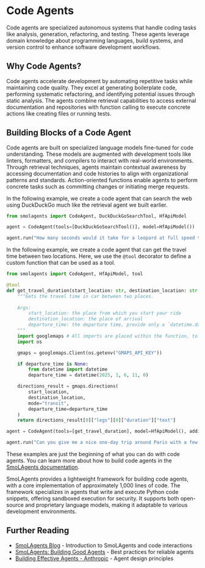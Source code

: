 # Code Agents

Code agents are specialized autonomous systems that handle coding tasks like analysis, generation, refactoring, and testing. These agents leverage domain knowledge about programming languages, build systems, and version control to enhance software development workflows.

## Why Code Agents?

Code agents accelerate development by automating repetitive tasks while maintaining code quality. They excel at generating boilerplate code, performing systematic refactoring, and identifying potential issues through static analysis. The agents combine retrieval capabilities to access external documentation and repositories with function calling to execute concrete actions like creating files or running tests.

## Building Blocks of a Code Agent

Code agents are built on specialized language models fine-tuned for code understanding. These models are augmented with development tools like linters, formatters, and compilers to interact with real-world environments. Through retrieval techniques, agents maintain contextual awareness by accessing documentation and code histories to align with organizational patterns and standards. Action-oriented functions enable agents to perform concrete tasks such as committing changes or initiating merge requests.

In the following example, we create a code agent that can search the web using DuckDuckGo much like the retrieval agent we built earlier.

```python
from smolagents import CodeAgent, DuckDuckGoSearchTool, HfApiModel

agent = CodeAgent(tools=[DuckDuckGoSearchTool()], model=HfApiModel())

agent.run("How many seconds would it take for a leopard at full speed to run through Pont des Arts?")
```

In the following example, we create a code agent that can get the travel time between two locations. Here, we use the `@tool` decorator to define a custom function that can be used as a tool.

```python
from smolagents import CodeAgent, HfApiModel, tool

@tool
def get_travel_duration(start_location: str, destination_location: str, departure_time: Optional[int] = None) -> str:
    """Gets the travel time in car between two places.
    
    Args:
        start_location: the place from which you start your ride
        destination_location: the place of arrival
        departure_time: the departure time, provide only a `datetime.datetime` if you want to specify this
    """
    import googlemaps # All imports are placed within the function, to allow for sharing to Hub.
    import os

    gmaps = googlemaps.Client(os.getenv("GMAPS_API_KEY"))

    if departure_time is None:
        from datetime import datetime
        departure_time = datetime(2025, 1, 6, 11, 0)

    directions_result = gmaps.directions(
        start_location,
        destination_location,
        mode="transit",
        departure_time=departure_time
    )
    return directions_result[0]["legs"][0]["duration"]["text"]

agent = CodeAgent(tools=[get_travel_duration], model=HfApiModel(), additional_authorized_imports=["datetime"])

agent.run("Can you give me a nice one-day trip around Paris with a few locations and the times? Could be in the city or outside, but should fit in one day. I'm travelling only via public transportation.")

```

These examples are just the beginning of what you can do with code agents. You can learn more about how to build code agents in the [SmoLAgents documentation](https://huggingface.co/docs/smolagents).

SmoLAgents provides a lightweight framework for building code agents, with a core implementation of approximately 1,000 lines of code. The framework specializes in agents that write and execute Python code snippets, offering sandboxed execution for security. It supports both open-source and proprietary language models, making it adaptable to various development environments.

## Further Reading

- [SmoLAgents Blog](https://huggingface.co/blog/smolagents) - Introduction to SmoLAgents and code interactions
- [SmoLAgents: Building Good Agents](https://huggingface.co/docs/smolagents/tutorials/building_good_agents) - Best practices for reliable agents
- [Building Effective Agents - Anthropic](https://www.anthropic.com/research/building-effective-agents) - Agent design principles

